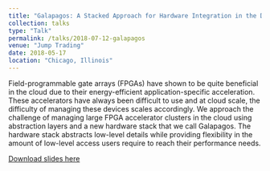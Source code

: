```yaml
---
title: "Galapagos: A Stacked Approach for Hardware Integration in the Data Center"
collection: talks
type: "Talk"
permalink: /talks/2018-07-12-galapagos
venue: "Jump Trading"
date: 2018-05-17
location: "Chicago, Illinois"
---
```



Field-programmable gate arrays (FPGAs) have shown to be quite beneficial in the cloud due to their energy-efficient application-specific acceleration. These accelerators have always been difficult to use and at cloud scale, the difficulty of managing these devices scales accordingly. We approach the challenge of managing large FPGA accelerator clusters in the cloud using abstraction layers and a new hardware stack that we call Galapagos. The hardware stack abstracts low-level details while providing flexibility in the amount of low-level access users require to reach their performance needs.


[Download slides here](http://tarafdar.github.io/files/galapagos.pptx)
